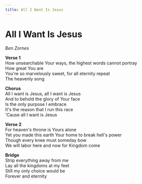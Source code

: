 ```yaml
---
title: All I Want Is Jesus
---
```


# All I Want Is Jesus

_Ben Zornes_

**Verse 1**  
How unsearchable Your ways, the highest words cannot portray  
How great You are  
You're so marvelously sweet, for all eternity repeat  
The heavenly song  

**Chorus**  
All I want is Jesus, all I want is Jesus  
And to behold the glory of Your face  
Is the only purpose I embrace  
It's the reason that I run this race  
'Cause all I want is Jesus  

**Verse 2**  
For heaven's throne is Yours alone  
Yet you made this earth Your home to break hell's power  
Though every knee must someday bow  
We will labor here and now for Kingdom come  

**Bridge**  
Strip everything away from me  
Lay all the kingdoms at my feet  
Still my only choice would be  
Forever and eternity